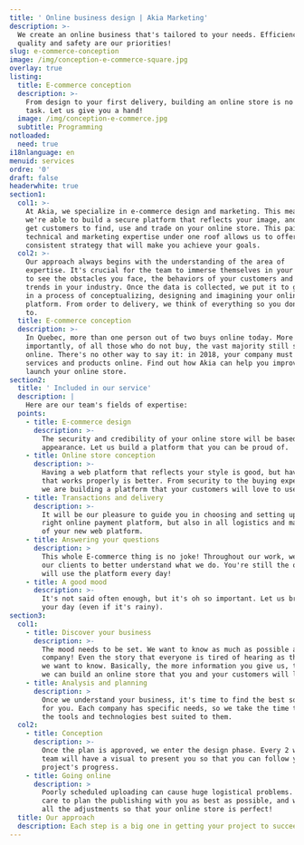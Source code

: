 ```yaml
---
title: ' Online business design | Akia Marketing'
description: >-
  We create an online business that's tailored to your needs. Efficiency,
  quality and safety are our priorities!
slug: e-commerce-conception
image: /img/conception-e-commerce-square.jpg
overlay: true
listing:
  title: E-commerce conception
  description: >-
    From design to your first delivery, building an online store is no easy
    task. Let us give you a hand!
  image: /img/conception-e-commerce.jpg
  subtitle: Programming
notloaded:
  need: true
i18nlanguage: en
menuid: services
ordre: '0'
draft: false
headerwhite: true
section1:
  col1: >-
    At Akia, we specialize in e-commerce design and marketing. This means that
    we're able to build a secure platform that reflects your image, and also to
    get customers to find, use and trade on your online store. This pairing of
    technical and marketing expertise under one roof allows us to offer a
    consistent strategy that will make you achieve your goals.
  col2: >-
    Our approach always begins with the understanding of the area of
    ​​expertise. It's crucial for the team to immerse themselves in your field
    to see the obstacles you face, the behaviors of your customers and the
    trends in your industry. Once the data is collected, we put it to good use
    in a process of conceptualizing, designing and imagining your online
    platform. From order to delivery, we think of everything so you don't have
    to.
  title: E-commerce conception
  description: >-
    In Quebec, more than one person out of two buys online today. More
    importantly, of all those who do not buy, the vast majority still shop
    online. There's no other way to say it: in 2018, your company must offer its
    services and products online. Find out how Akia can help you improve or
    launch your online store.
section2:
  title: ' Included in our service'
  description: |
    Here are our team's fields of expertise:
  points:
    - title: E-commerce design
      description: >-
        The security and credibility of your online store will be based on its
        appearance. Let us build a platform that you can be proud of.
    - title: Online store conception
      description: >-
        Having a web platform that reflects your style is good, but having one
        that works properly is better. From security to the buying experience,
        we are building a platform that your customers will love to use.
    - title: Transactions and delivery
      description: >-
        It will be our pleasure to guide you in choosing and setting up the
        right online payment platform, but also in all logistics and management
        of your new web platform.
    - title: Answering your questions
      description: >
        This whole E-commerce thing is no joke! Throughout our work, we educate
        our clients to better understand what we do. You're still the one who
        will use the platform every day!
    - title: A good mood
      description: >-
        It's not said often enough, but it's oh so important. Let us brighten
        your day (even if it's rainy).
section3:
  col1:
    - title: Discover your business
      description: >-
        The mood needs to be set. We want to know as much as possible about your
        company! Even the story that everyone is tired of hearing as the office,
        we want to know. Basically, the more information you give us, the more
        we can build an online store that you and your customers will love!
    - title: Analysis and planning
      description: >
        Once we understand your business, it's time to find the best solution
        for you. Each company has specific needs, so we take the time to choose
        the tools and technologies best suited to them. 
  col2:
    - title: Conception
      description: >-
        Once the plan is approved, we enter the design phase. Every 2 weeks, our
        team will have a visual to present you so that you can follow your
        project's progress. 
    - title: Going online
      description: >
        Poorly scheduled uploading can cause huge logistical problems. We take
        care to plan the publishing with you as best as possible, and will make
        all the adjustments so that your online store is perfect!
  title: Our approach
  description: Each step is a big one in getting your project to succeed.
---
```


